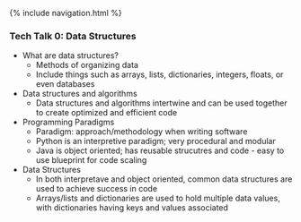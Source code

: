 {% include navigation.html %}

### Tech Talk 0: Data Structures

- What are data structures?
  - Methods of organizing data
  - Include things such as arrays, lists, dictionaries, integers, floats, or even databases
- Data structures and algorithms
  - Data structures and algorithms intertwine and can be used together to create optimized and efficient code
- Programming Paradigms
  - Paradigm: approach/methodology when writing software
  - Python is an interpretive paradigm; very procedural and modular
  - Java is object oriented; has reusable strucutres and code - easy to use blueprint for code scaling
- Data Structures
  - In both interpretave and object oriented, common data structures are used to achieve success in code
  - Arrays/lists and dictionaries are used to hold multiple data values, with dictionaries having keys and values associated 
